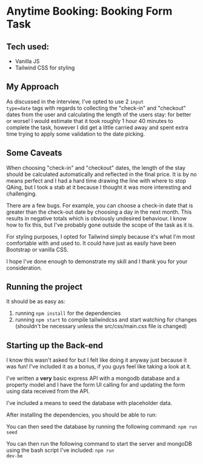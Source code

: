 # Anytime Booking: Booking Form Task

## Tech used:
- Vanilla JS
- Tailwind CSS for styling

## My Approach
As discussed in the interview, I've opted to use 2 <code>input type=date</code> tags with regards to collecting the "check-in" and "checkout" dates from the user and calculating the length of the users stay: for better or worse!
I would estimate that it took roughly 1 hour 40 minutes to complete the task, however I did get a little carried away and spent extra time trying to apply some validation to the date picking.

## Some Caveats
When choosing "check-in" and "checkout" dates, the length of the stay should be calculated automatically and reflected in the final price.
It is by no means perfect and I had a hard time drawing the line with where to stop QAing, but I took a stab at it because I thought it was more interesting and challenging.

There are a few bugs. For example, you can choose a check-in date that is greater than the check-out date by choosing a day in the next month. This results in negative totals which is obviously undesired behaviour. I know how to fix this, but I've probably gone outside the scope of the task as it is.

For styling purposes, I opted for Tailwind simply because it's what I'm most comfortable with and used to. It could have just as easily have been Bootstrap or vanilla CSS.

I hope I've done enough to demonstrate my skill and I thank you for your consideration. 

## Running the project
It should be as easy as:
1. running <code>npm install</code> for the dependencies
2. running <code>npm start</code> to compile tailwindcss and start watching for changes (shouldn't be necessary unless the src/css/main.css file is changed)


## Starting up the Back-end
I know this wasn't asked for but I felt like doing it anyway just because it was fun! I've included it as a bonus, if you guys feel like taking a look at it.

I've written a <b>very</b> basic express API with a mongodb database and a property model and I have the form UI calling for and updating the form using data received from the API.

I've included a means to seed the database with placeholder data.

After installing the dependencies, you should be able to run:

You can then seed the database by running the following command:
<code>npm run seed</code>

You can then run the following command to start the server and mongoDB using the bash script I've included:
<code>npm run dev-be</code>
